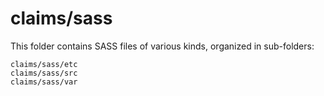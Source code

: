# claims/sass

This folder contains SASS files of various kinds, organized in sub-folders:

    claims/sass/etc
    claims/sass/src
    claims/sass/var
